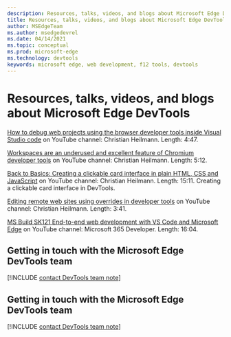 ```yaml
---  
description: Resources, talks, videos, and blogs about Microsoft Edge DevTools  
title: Resources, talks, videos, and blogs about Microsoft Edge DevTools
author: MSEdgeTeam  
ms.author: msedgedevrel  
ms.date: 04/14/2021  
ms.topic: conceptual  
ms.prod: microsoft-edge  
ms.technology: devtools  
keywords: microsoft edge, web development, f12 tools, devtools  
---  
```

# Resources, talks, videos, and blogs about Microsoft Edge DevTools

[How to debug web projects using the browser developer tools inside Visual Studio code](https://www.youtube.com/watch?v=yNJNLqHj92c) on YouTube channel: Christian Heilmann.  Length: 4:47.
<!-- todo: x-link from the VS Code docs -->

[Workspaces are an underused and excellent feature of Chromium developer tools](https://www.youtube.com/watch?v=vnllofRsx8o) on YouTube channel: Christian Heilmann.  Length: 5:12.

[Back to Basics: Creating a clickable card interface in plain HTML, CSS and JavaScript](https://www.youtube.com/watch?v=T-71Yaz7B1I) on YouTube channel: Christian Heilmann.  Length: 15:11. Creating a clickable card interface in DevTools.

[Editing remote web sites using overrides in developer tools](https://www.youtube.com/watch?v=i7Sdq4av8d4) on YouTube channel: Christian Heilmann.  Length: 3:41.

[MS Build SK121 End-to-end web development with VS Code and Microsoft Edge](https://www.youtube.com/watch?v=EvbZ9svD3DA) on YouTube channel: Microsoft 365 Developer.  Length: 16:04.

## Getting in touch with the Microsoft Edge DevTools team  

[!INCLUDE [contact DevTools team note](./includes/contact-devtools-team-note.md)]  

<!-- ## See also  

*   [Resources, talks, videos, and blogs about Microsoft Edge WebView 2](../webview2/resources.md) -->

## Getting in touch with the Microsoft Edge DevTools team  

[!INCLUDE [contact DevTools team note](../includes/contact-devtools-team-note.md)]  

<!-- links -->  


